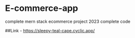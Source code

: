 # E-commerce-app
complete mern stack ecommerce project 2023 complete code

##Link -
https://sleepy-teal-cape.cyclic.app/
